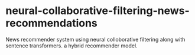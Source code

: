 # neural-collaborative-filtering-news-recommendations
News recommender system using neural colloborative filtering along with sentence transformers. a hybrid recommender model.
